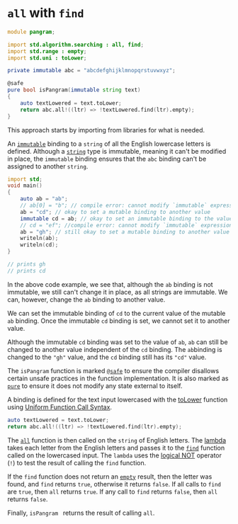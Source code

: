 # `all` with `find`

```d
module pangram;

import std.algorithm.searching : all, find;
import std.range : empty;
import std.uni : toLower;

private immutable abc = "abcdefghijklmnopqrstuvwxyz";

@safe
pure bool isPangram(immutable string text)
{
    auto textLowered = text.toLower;
    return abc.all!((ltr) => !textLowered.find(ltr).empty);
}
```

This approach starts by importing from libraries for what is needed.

An [`immutable`][immutable] binding to a `string` of all the English lowercase letters is defined.
Although a [`string`][string] type is immutable, meaning it can't be modified in place,
the `immutable` binding ensures that the `abc` binding can't be assigned to another `string`.

```d
import std;
void main()
{
    auto ab = "ab";
    // ab[0] = "b"; // compile error: cannot modify `immutable` expression `ab[0]`
    ab = "cd"; // okay to set a mutable binding to another value
    immutable cd = ab; // okay to set an immutable binding to the value of a mutable binding
    // cd = "ef"; //compile error: cannot modify `immutable` expression `cd`
    ab = "gh"; // still okay to set a mutable binding to another value
    writeln(ab);
    writeln(cd);
}

// prints gh
// prints cd
```

In the above code example, we see that, although the `ab` binding is not immutable, we still can't change it in place, as all strings are immutable.
We can, however, change the `ab` binding to another value.

We can set the immutable binding of `cd` to the current value of the mutable `ab` binding.
Once the immutable `cd` binding is set, we cannot set it to another value.

Although the immutable `cd` binding was set to the value of `ab`, `ab` can still be changed to another value independent of the `cd` binding.
The `ab`binding is changed to the `"gh"` value, and the `cd` binding still has its `"cd"` value.

The `isPangram` function is marked [`@safe`][safe] to ensure the compiler disallows certain unsafe practices in the function implementation.
It is also marked as [`pure`][pure] to ensure it does not modify any state external to itself.

A binding is defined for the text input lowercased with the [toLower][tolower] function using [Uniform Function Call Syntax][ufcs].

```d
auto textLowered = text.toLower;
return abc.all!((ltr) => !textLowered.find(ltr).empty);
```

The [`all`][all] function is then called on the `string` of English letters.
The [lambda][lambda] takes each letter from the English letters and passes it to the [`find`][find] function called on the lowercased input.
The `lambda` uses the [logical NOT][logical-not] operator (`!`) to test the result of calling the `find` function.

If the `find` function does not return an [`empty`][empty] result, then the letter was found, and `find` returns `true`, otherwise it returns `false`.
If all calls to `find` are `true`, then `all` returns `true`.
If any call to `find` returns `false`, then `all` returns `false`.

Finally, `isPangram ` returns the result of calling `all`.

[immutable]: https://dlang.org/spec/const3.html#immutable_storage_class
[string]: https://dlang.org/phobos/std_string.html
[safe]: https://dlang.org/spec/function.html#function-safety
[pure]: https://dlang.org/spec/function.html#pure-functions
[tolower]: https://dlang.org/phobos/std_uni.html#toLower
[ufcs]: https://tour.dlang.org/tour/en/gems/uniform-function-call-syntax-ufcs
[all]: https://dlang.org/phobos/std_algorithm_searching.html#all
[lambda]: https://tour.dlang.org/tour/en/basics/delegates
[dchar]: https://tour.dlang.org/tour/en/basics/basic-types
[find]: https://dlang.org/phobos/std_algorithm_searching.html#find
[empty]: https://dlang.org/phobos/std_range_primitives.html#empty
[logical-not]: https://dlang.org/spec/expression.html#UnaryExpression
